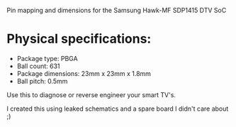 Pin mapping and dimensions for the Samsung Hawk-MF SDP1415 DTV SoC

# Physical specifications: 
- Package type: PBGA
- Ball count: 631
- Package dimensions: 23mm x 23mm x 1.8mm
- Ball pitch: 0.5mm

Use this to diagnose or reverse engineer your smart TV's. 

I created this using leaked schematics and a spare board I didn't care about ;)
